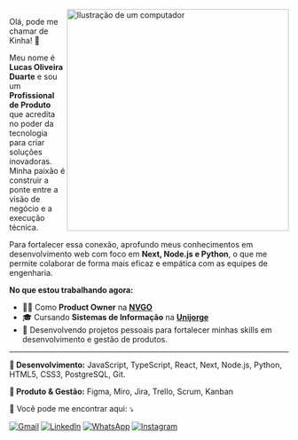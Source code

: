 <img src="https://raw.githubusercontent.com/MicaelliMedeiros/micaellimedeiros/master/image/computer-illustration.png" alt="Ilustração de um computador" min-width="400px" max-width="400px" width="400px" align="right">

<p align="left">
  Olá, pode me chamar de Kinha! 👋

Meu nome é **Lucas Oliveira Duarte** e sou um **Profissional de Produto** que acredita no poder da tecnologia para criar soluções inovadoras. Minha paixão é construir a ponte entre a visão de negócio e a execução técnica.

Para fortalecer essa conexão, aprofundo meus conhecimentos em desenvolvimento web com foco em **Next, Node.js e Python**, o que me permite colaborar de forma mais eficaz e empática com as equipes de engenharia.

**No que estou trabalhando agora:**

* 👨‍💻 Como **Product Owner** na [**NVGO**](https://www.linkedin.com/company/nvgo-io/)
* 🎓 Cursando **Sistemas de Informação** na [**Unijorge**](https://www.unijorge.edu.br/)
* 🚀 Desenvolvendo projetos pessoais para fortalecer minhas skills em desenvolvimento e gestão de produtos.

---

<p align="left">
  💼<strong> Desenvolvimento:</strong> JavaScript, TypeScript, React, Next, Node.js, Python, HTML5, CSS3, PostgreSQL, Git.
</p>

<p align="left">
  🦄<strong> Produto & Gestão:</strong> Figma, Miro, Jira, Trello, Scrum, Kanban

<p align="left">
  💌 Você pode me encontrar aqui: ⤵️
</p>

<p align="left">
  <a href="mailto:lucasoduarte71@gmail.com" title="Gmail">
  <img src="https://img.shields.io/badge/-Gmail-FF0000?style=flat-square&logo=gmail&logoColor=white" alt="Gmail"/></a>

  <a href="https://www.linkedin.com/in/lucasoliveiraduarte" title="LinkedIn" target="blank">
  <img src="https://img.shields.io/badge/-Linkedin-0e76a8?style=flat-square&logo=Linkedin&logoColor=white" alt="LinkedIn"/></a>

  <a href="https://wa.me/+5571996961396" title="WhatsApp">
  <img src="https://img.shields.io/badge/-WhatsApp-25d366?style=flat-square&logo=whatsapp&logoColor=white" alt="WhatsApp"/></a>

  <a href="https://www.instagram.com/eokinha" title="Instagram">
  <img src="https://img.shields.io/badge/-Instagram-DF0174?style=flat-square&logo=instagram&logoColor=white" alt="Instagram"/></a>
</p>
